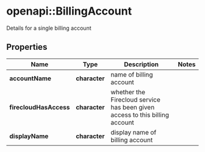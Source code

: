 # openapi::BillingAccount

Details for a single billing account

## Properties
Name | Type | Description | Notes
------------ | ------------- | ------------- | -------------
**accountName** | **character** | name of billing account | 
**firecloudHasAccess** | **character** | whether the Firecloud service has been given access to this billing account | 
**displayName** | **character** | display name of billing account | 


